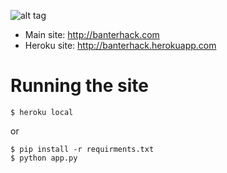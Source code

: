 ![alt tag](http://i.imgur.com/W7DjfSq.png)
- Main site: http://banterhack.com
- Heroku site: http://banterhack.herokuapp.com

# Running the site
```
$ heroku local
```
or
```
$ pip install -r requirments.txt
$ python app.py
```
